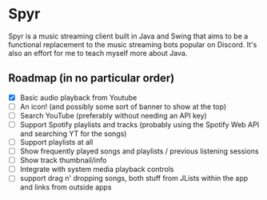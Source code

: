 # Spyr
Spyr is a music streaming client built in Java and Swing that aims to be a functional replacement to the music streaming bots popular on Discord. It's also an effort for me to teach myself more about Java.
## Roadmap (in no particular order)

- [x] Basic audio playback from Youtube
- [ ] An icon! (and possibly some sort of banner to show at the top)
- [ ] Search YouTube (preferably without needing an API key)
- [ ] Support Spotify playlists and tracks (probably using the Spotify Web API and searching YT for the songs)
- [ ] Support playlists at all
- [ ] Show frequently played songs and playlists / previous listening sessions
- [ ] Show track thumbnail/info
- [ ] Integrate with system media playback controls
- [ ] support drag n' dropping songs, both stuff from JLists within the app and links from outside apps